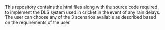 This repository contains the html files along with the source code required to implement the DLS system used in cricket in the event of any rain delays. The user can choose any of the 3 scenarios available as described based on the requirements of the user. 
